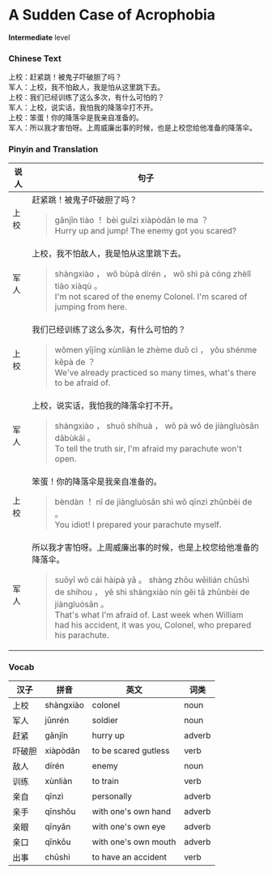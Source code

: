 # A Sudden Case of Acrophobia
**Intermediate** level
### Chinese Text
上校：赶紧跳！被鬼子吓破胆了吗？<br />军人：上校，我不怕敌人，我是怕从这里跳下去。<br />上校：我们已经训练了这么多次，有什么可怕的？<br />军人：上校，说实话，我怕我的降落伞打不开。<br />上校：笨蛋！你的降落伞是我亲自准备的。<br />军人：所以我才害怕呀。上周威廉出事的时候，也是上校您给他准备的降落伞。

### Pinyin and Translation
|说人|句子|
|----|----|
|上校|赶紧跳！被鬼子吓破胆了吗？<blockquote>gǎnjǐn tiào ！ bèi guǐzi xiàpòdǎn le ma ？<br />Hurry up and jump! The enemy got you scared?</blockquote>|
|军人|上校，我不怕敌人，我是怕从这里跳下去。<blockquote>shàngxiào ， wǒ bùpà dírén ， wǒ shì pà cóng zhèlǐ tiào xiàqù 。<br />I'm not scared of the enemy Colonel. I'm scared of jumping from here.</blockquote>|
|上校|我们已经训练了这么多次，有什么可怕的？<blockquote>wǒmen yǐjīng xùnliàn le zhème duō cì ， yǒu shénme kěpà de ？<br />We've already practiced so many times, what's there to be afraid of.</blockquote>|
|军人|上校，说实话，我怕我的降落伞打不开。<blockquote>shàngxiào ， shuō shíhuà ， wǒ pà wǒ de jiàngluòsǎn dǎbùkāi 。<br />To tell the truth sir, I'm afraid my parachute won't open.</blockquote>|
|上校|笨蛋！你的降落伞是我亲自准备的。<blockquote>bèndàn ！ nǐ de jiàngluòsǎn shì wǒ qīnzì zhǔnbèi de 。<br />You idiot! I prepared your parachute myself.</blockquote>|
|军人|所以我才害怕呀。上周威廉出事的时候，也是上校您给他准备的降落伞。<blockquote>suǒyǐ wǒ cái hàipà yā 。 shàng zhōu wēilián chūshì de shíhou ， yě shì shàngxiào nín gěi tā zhǔnbèi de jiàngluòsǎn 。<br />That's what I'm afraid of. Last week when William had his accident, it was you, Colonel, who prepared his parachute.</blockquote>|
### Vocab
|汉子|拼音|英文|词类|
|----|----|----|----|
|上校|shàngxiào|colonel|noun|
|军人|jūnrén|soldier|noun|
|赶紧|gǎnjǐn|hurry up|adverb|
|吓破胆|xiàpòdǎn|to be scared gutless|verb|
|敌人|dírén|enemy|noun|
|训练|xùnliàn|to train|verb|
|亲自|qīnzì|personally|adverb|
|亲手|qīnshǒu|with one's own hand|adverb|
|亲眼|qīnyǎn|with one's own eye|adverb|
|亲口|qīnkǒu|with one's own mouth|adverb|
|出事|chūshì|to have an accident|verb|